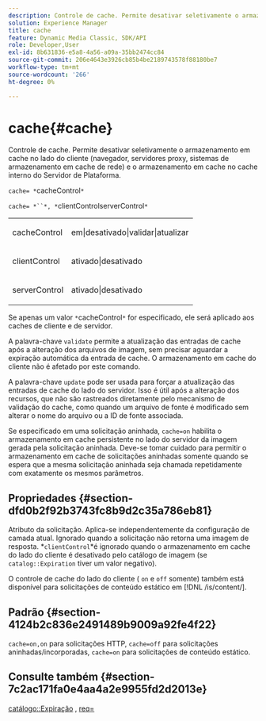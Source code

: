 ```yaml
---
description: Controle de cache. Permite desativar seletivamente o armazenamento em cache no lado do cliente (navegador, servidores proxy, sistemas de armazenamento em cache de rede) e o armazenamento em cache no cache interno do Servidor de Plataforma.
solution: Experience Manager
title: cache
feature: Dynamic Media Classic, SDK/API
role: Developer,User
exl-id: 8b631836-e5a8-4a56-a09a-35bb2474cc84
source-git-commit: 206e4643e3926cb85b4be2189743578f88180be7
workflow-type: tm+mt
source-wordcount: '266'
ht-degree: 0%

---
```


# cache{#cache}

Controle de cache. Permite desativar seletivamente o armazenamento em cache no lado do cliente (navegador, servidores proxy, sistemas de armazenamento em cache de rede) e o armazenamento em cache no cache interno do Servidor de Plataforma.

`cache= *`cacheControl`*`

`cache= *``*, *`clientControlserverControl`*`

<table id="simpletable_70ACECAEA02F400C83B598FA13F1D00B"> 
 <tr class="strow"> 
  <td class="stentry"> <p><span class="codeph"> <span class="varname"> cacheControl</span></span> </p> </td> 
  <td class="stentry"> <p><span class="codeph"> em|desativado|validar|atualizar</span> </p> </td> 
 </tr> 
 <tr class="strow"> 
  <td class="stentry"> <p><span class="codeph"> <span class="varname"> clientControl</span></span> </p></td> 
  <td class="stentry"> <p><span class="codeph"> ativado|desativado</span> </p></td> 
 </tr> 
 <tr class="strow"> 
  <td class="stentry"> <p><span class="codeph"> <span class="varname"> serverControl</span></span> </p></td> 
  <td class="stentry"> <p><span class="codeph"> ativado|desativado</span> </p></td> 
 </tr> 
</table>

Se apenas um valor `*`cacheControl`*` for especificado, ele será aplicado aos caches de cliente e de servidor.

A palavra-chave `validate` permite a atualização das entradas de cache após a alteração dos arquivos de imagem, sem precisar aguardar a expiração automática da entrada de cache. O armazenamento em cache do cliente não é afetado por este comando.

A palavra-chave `update` pode ser usada para forçar a atualização das entradas de cache do lado do servidor. Isso é útil após a alteração dos recursos, que não são rastreados diretamente pelo mecanismo de validação do cache, como quando um arquivo de fonte é modificado sem alterar o nome do arquivo ou a ID de fonte associada.

Se especificado em uma solicitação aninhada, `cache=on` habilita o armazenamento em cache persistente no lado do servidor da imagem gerada pela solicitação aninhada. Deve-se tomar cuidado para permitir o armazenamento em cache de solicitações aninhadas somente quando se espera que a mesma solicitação aninhada seja chamada repetidamente com exatamente os mesmos parâmetros.

## Propriedades {#section-dfd0b2f92b3743fc8b9d2c35a786eb81}

Atributo da solicitação. Aplica-se independentemente da configuração de camada atual. Ignorado quando a solicitação não retorna uma imagem de resposta. *`clientControl`*é ignorado quando o armazenamento em cache do lado do cliente é desativado pelo catálogo de imagem (se `catalog::Expiration` tiver um valor negativo).

O controle de cache do lado do cliente ( `on` e `off` somente) também está disponível para solicitações de conteúdo estático em [!DNL /is/content/].

## Padrão {#section-4124b2c836e2491489b9009a92fe4f22}

`cache=on,on` para solicitações HTTP,  `cache=off` para solicitações aninhadas/incorporadas,  `cache=on` para solicitações de conteúdo estático.

## Consulte também {#section-7c2ac171fa0e4aa4a2e9955fd2d2013e}

[catálogo::Expiração](../../../../../is-api/image-catalog/image-serving-api-ref/c-image-catalog-reference/c-image-svg-data-reference/c-image-data-reference/r-expiration-cat.md#reference-a7afd668ecbb4d2da65d86259aa6a28a) ,  [req=](../../../../../is-api/http-ref/image-serving-api-ref/c-http-protocol-reference/c-command-reference/r-req/r-req.md#reference-907cdb4a97034db7ad94695f25552e76)
